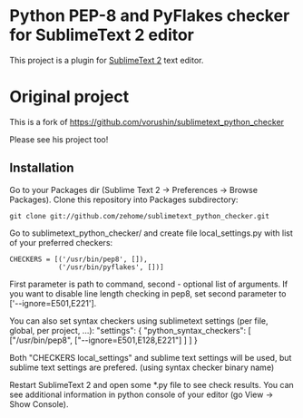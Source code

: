 # Python PEP-8 and PyFlakes checker for SublimeText 2 editor

This project is a plugin for [SublimeText 2](http://www.sublimetext.com/2) text editor.

# Original project
This is a fork of https://github.com/vorushin/sublimetext_python_checker

Please see his project too!

## Installation

Go to your Packages dir (Sublime Text 2 -> Preferences -> Browse Packages). Clone this repository into Packages subdirectory:

    git clone git://github.com/zehome/sublimetext_python_checker.git

Go to sublimetext_python_checker/ and create file local_settings.py with list of your preferred checkers:

    CHECKERS = [('/usr/bin/pep8', []),
                ('/usr/bin/pyflakes', [])]

First parameter is path to command, second - optional list of arguments. If you want to disable line length checking in pep8, set second parameter to ['--ignore=E501,E221'].

You can also set syntax checkers using sublimetext settings (per file, global,
per project, ...):
    "settings":
    {
        "python_syntax_checkers":
        [
            ["/usr/bin/pep8", ["--ignore=E501,E128,E221"] ]
        ]
    }

Both "CHECKERS local_settings" and sublime text settings will be used,
but sublime text settings are prefered. (using syntax checker binary name)


Restart SublimeText 2 and open some *.py file to see check results. You can see additional information in python console of your editor (go View -> Show Console).
